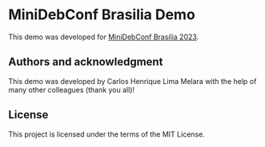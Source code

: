 # MiniDebConf Brasilia Demo

This demo was developed for [MiniDebConf Brasília 2023](https://brasilia.mini.debconf.org/).

## Authors and acknowledgment
This demo was developed by Carlos Henrique Lima Melara with the help of many other colleagues (thank you all)!

## License
This project is licensed under the terms of the MIT License.
